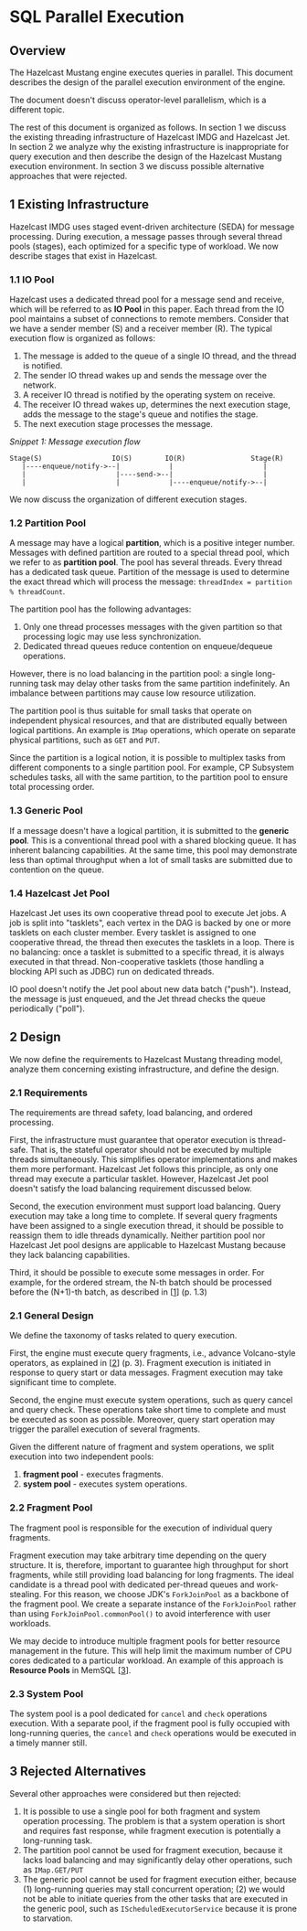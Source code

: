 # SQL Parallel Execution

## Overview

The Hazelcast Mustang engine executes queries in parallel. This document describes the design of the parallel execution
environment of the engine.

The document doesn't discuss operator-level parallelism, which is a different topic.

The rest of this document is organized as follows. In section 1 we discuss the existing threading infrastructure of Hazelcast
IMDG and Hazelcast Jet. In section 2 we analyze why the existing infrastructure is inappropriate for query execution and then
describe the design of the Hazelcast Mustang execution environment. In section 3 we discuss possible alternative approaches
that were rejected.

## 1 Existing Infrastructure

Hazelcast IMDG uses staged event-driven architecture (SEDA) for message processing. During execution, a message passes through
several thread pools (stages), each optimized for a specific type of workload. We now describe stages that exist in Hazelcast.

### 1.1 IO Pool

Hazelcast uses a dedicated thread pool for a message send and receive, which will be referred to as **IO Pool** in this paper.
Each thread from the IO pool maintains a subset of connections to remote members. Consider that we have a sender member (S)
and a receiver member (R). The typical execution flow is organized as follows:
1. The message is added to the queue of a single IO thread, and the thread is notified.
1. The sender IO thread wakes up and sends the message over the network.
1. A receiver IO thread is notified by the operating system on receive.
1. The receiver IO thread wakes up, determines the next execution stage, adds the message to the stage's queue and notifies the
   stage.
1. The next execution stage processes the message.

*Snippet 1: Message execution flow*
```
Stage(S)                 IO(S)        IO(R)                Stage(R)
   |----enqueue/notify->--|            |                      |
   |                      |----send->--|                      |
   |                      |            |----enqueue/notify->--|
```

We now discuss the organization of different execution stages.

### 1.2 Partition Pool

A message may have a logical **partition**, which is a positive integer number. Messages with defined partition are routed to
a special thread pool, which we refer to as **partition pool**. The pool has several threads. Every thread has a dedicated task
queue. Partition of the message is used to determine the exact thread which will process the message:
`threadIndex = partition % threadCount`.

The partition pool has the following advantages:
1. Only one thread processes messages with the given partition so that processing logic may use less synchronization.
1. Dedicated thread queues reduce contention on enqueue/dequeue operations.

However, there is no load balancing in the partition pool: a single long-running task may delay other tasks from the same 
partition indefinitely. An imbalance between partitions may cause low resource utilization.

The partition pool is thus suitable for small tasks that operate on independent physical resources, and that are
distributed equally between logical partitions. An example is `IMap` operations, which operate on separate physical
partitions, such as `GET` and `PUT`.

Since the partition is a logical notion, it is possible to multiplex tasks from different components to a single partition pool.
For example, CP Subsystem schedules tasks, all with the same partition, to the partition pool to ensure total processing order.

### 1.3 Generic Pool

If a message doesn't have a logical partition, it is submitted to the **generic pool**. This is a conventional thread pool with
a shared blocking queue. It has inherent balancing capabilities. At the same time, this pool may demonstrate less than
optimal throughput when a lot of small tasks are submitted due to contention on the queue.

### 1.4 Hazelcast Jet Pool

Hazelcast Jet uses its own cooperative thread pool to execute Jet jobs. A job is split into "tasklets", each vertex in the DAG is
backed by one or more tasklets on each cluster member. Every tasklet is assigned to one cooperative thread, the thread then
executes the tasklets in a loop. There is no balancing: once a tasklet is submitted to a specific thread, it is always executed in
that thread. Non-cooperative tasklets (those handling a blocking API such as JDBC) run on dedicated threads.

IO pool doesn't notify the Jet pool about new data batch ("push"). Instead, the message is just enqueued, and the Jet thread
checks the queue periodically ("poll").

## 2 Design

We now define the requirements to Hazelcast Mustang threading model, analyze them concerning existing infrastructure, and
define the design.

### 2.1 Requirements

The requirements are thread safety, load balancing, and ordered processing.

First, the infrastructure must guarantee that operator execution is thread-safe. That is, the stateful operator should not be
executed by multiple threads simultaneously. This simplifies operator implementations and makes them more performant.
Hazelcast Jet follows this principle, as only one thread may execute a particular tasklet. However, Hazelcast Jet pool doesn't
satisfy the load balancing requirement discussed below.

Second, the execution environment must support load balancing. Query execution may take a long time to complete. If several query
fragments have been assigned to a single execution thread, it should be possible to reassign them to idle threads dynamically.
Neither partition pool nor Hazelcast Jet pool designs are applicable to Hazelcast Mustang because they lack balancing
capabilities.

Third, it should be possible to execute some messages in order. For example, for the ordered stream, the N-th batch should be 
processed before the (N+1)-th batch, as described in [[1]] (p. 1.3)

### 2.1 General Design

We define the taxonomy of tasks related to query execution.

First, the engine must execute query fragments, i.e., advance Volcano-style operators, as explained in [[2]] (p. 3). Fragment
execution is initiated in response to query start or data messages. Fragment execution may take significant time to complete.

Second, the engine must execute system operations, such as query cancel and query check. These operations take short time to 
complete and must be executed as soon as possible. Moreover, query start operation may trigger the parallel
execution of several fragments.

Given the different nature of fragment and system operations, we split execution into two independent pools:
1. **fragment pool** - executes fragments.
1. **system pool** - executes system operations.
   
### 2.2 Fragment Pool

The fragment pool is responsible for the execution of individual query fragments.

Fragment execution may take arbitrary time depending on the query structure. It is, therefore, important to
guarantee high throughput for short fragments, while still providing load balancing for long fragments. The ideal candidate
is a thread pool with dedicated per-thread queues and work-stealing. For this reason, we choose JDK's `ForkJoinPool` as a
backbone of the fragment pool. We create a separate instance of the `ForkJoinPool` rather than using `ForkJoinPool.commonPool()`
to avoid interference with user workloads.

We may decide to introduce multiple fragment pools for better resource management in the future. This will help limit the
maximum number of CPU cores dedicated to a particular workload. An example of this approach is **Resource Pools** in MemSQL [[3]].

### 2.3 System Pool

The system pool is a pool dedicated for `cancel` and `check` operations execution. With a separate pool, if the fragment pool 
is fully occupied with long-running queries, the `cancel` and `check` operations would be executed in a timely manner still.

## 3 Rejected Alternatives

Several other approaches were considered but then rejected:
1. It is possible to use a single pool for both fragment and system operation processing. The problem is that a system operation 
   is short and requires fast response, while fragment execution is potentially a long-running task.
1. The partition pool cannot be used for fragment execution, because it lacks load balancing and may significantly delay other 
   operations, such as `IMap.GET/PUT`
1. The generic pool cannot be used for fragment execution either, because (1) long-running queries may stall concurrent
   operation; (2) we would not be able to initiate queries from the other tasks that are executed in the generic pool, such as 
   `IScheduledExecutorService` because it is prone to starvation.

[1]: 03-network-protocol.md "SQL Network Protocol"
[2]: 02-operator-interface.md "SQL Operator Interface"
[3]: https://docs.memsql.com/v6.8/guides/cluster-management/operations/setting-resource-limits/ "MemSQL: Setting Resource Limits"
